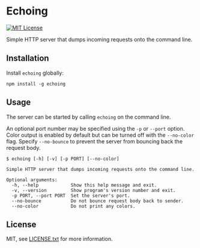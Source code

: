 
Echoing
=======
[![MIT License](https://img.shields.io/badge/license-MIT%20License-blue.svg)](https://opensource.org/licenses/MIT)

Simple HTTP server that dumps incoming requests onto the command line.


## Installation

Install `echoing` globally:

```
npm install -g echoing
```


## Usage

The server can be started by calling `echoing` on the command line.

An optional port number may be specified using the `-p` or `--port` option. Color output is enabled by default but can be turned off with the `--no-color` flag. Specify `--no-bounce` to prevent the server from bouncing back the request body.

```
$ echoing [-h] [-v] [-p PORT] [--no-color]

Simple HTTP server that dumps incoming requests onto the command line.

Optional arguments:
  -h, --help            Show this help message and exit.
  -v, --version         Show program's version number and exit.
  -p PORT, --port PORT  Set the server's port.
  --no-bounce           Do not bounce request body back to sender.
  --no-color            Do not print any colors.
```


## License

MIT, see [LICENSE.txt](LICENSE.txt) for more information.

